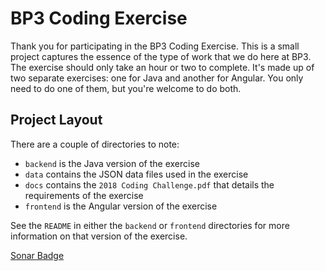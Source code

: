 # BP3 Coding Exercise
Thank you for participating in the BP3 Coding Exercise. This is a small project captures the essence of the type of
work that we do here at BP3. The exercise should only take an hour or two to complete. It's made up of two separate 
exercises: one for Java and another for Angular. You only need to do one of them, but you're welcome to do both.  

## Project Layout
There are a couple of directories to note:
* `backend` is the Java version of the exercise
* `data` contains the JSON data files used in the exercise
* `docs` contains the `2018 Coding Challenge.pdf` that details the requirements of the exercise
* `frontend` is the Angular version of the exercise

See the `README` in either the `backend` or `frontend` directories for more information on that version of the 
exercise.

[Sonar Badge](https://sonarcloud.io/api/project_badges/measure?project=bp3-interview-project%3Abp3-java-process-filter&metric=alert_status)